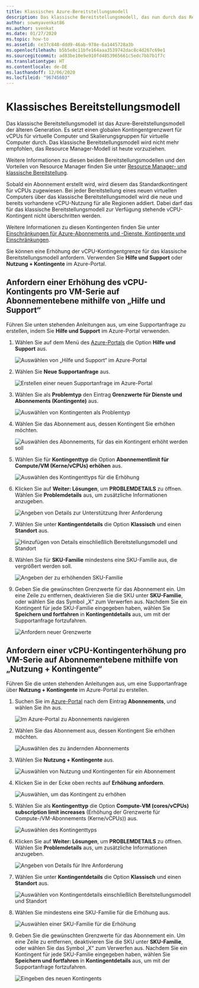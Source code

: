 ```yaml
---
title: Klassisches Azure-Bereitstellungsmodell
description: Das klassische Bereitstellungsmodell, das nun durch das Resource Manager-Modell abgelöst wurde, erzwingt eine globale vCPU-Kontingentgrenze für virtuelle Computer und VM-Skalierungsgruppen.
author: sowmyavenkat86
ms.author: svenkat
ms.date: 01/27/2020
ms.topic: how-to
ms.assetid: ce37c848-ddd9-46ab-978e-6a1445728a3b
ms.openlocfilehash: b5b5e8c11bfe164aaa3539742dac8c4d267c69e1
ms.sourcegitcommit: ad83be10e9e910fd4853965661c5edc7bb7b1f7c
ms.translationtype: HT
ms.contentlocale: de-DE
ms.lasthandoff: 12/06/2020
ms.locfileid: "96745603"
---
```

# <a name="classic-deployment-model"></a>Klassisches Bereitstellungsmodell

Das klassische Bereitstellungsmodell ist das Azure-Bereitstellungsmodell der älteren Generation. Es setzt einen globalen Kontingentgrenzwert für vCPUs für virtuelle Computer und Skalierungsgruppen für virtuelle Computer durch. Das klassische Bereitstellungsmodell wird nicht mehr empfohlen, das Resource Manager-Modell ist heute vorzuziehen.

Weitere Informationen zu diesen beiden Bereitstellungsmodellen und den Vorteilen von Resource Manager finden Sie unter [Resource Manager- und klassische Bereitstellung](../../azure-resource-manager/management/deployment-models.md).

Sobald ein Abonnement erstellt wird, wird diesem das Standardkontingent für vCPUs zugewiesen. Bei jeder Bereitstellung eines neuen virtuellen Computers über das klassische Bereitstellungsmodell wird die neue und bereits vorhandene vCPU-Nutzung für alle Regionen addiert. Dabei darf das für das klassische Bereitstellungsmodell zur Verfügung stehende vCPU-Kontingent nicht überschritten werden.

Weitere Informationen zu diesen Kontingenten finden Sie unter [Einschränkungen für Azure-Abonnements und -Dienste, Kontingente und Einschränkungen](../../azure-resource-manager/management/azure-subscription-service-limits.md).

Sie können eine Erhöhung der vCPU-Kontingentgrenze für das klassische Bereitstellungsmodell anfordern. Verwenden Sie **Hilfe und Support** oder **Nutzung + Kontingente** im Azure-Portal.

## <a name="request-per-vm-series-vcpu-quota-increase-at-subscription-level-using-help--support"></a>Anfordern einer Erhöhung des vCPU-Kontingents pro VM-Serie auf Abonnementebene mithilfe von „Hilfe und Support“

Führen Sie unten stehenden Anleitungen aus, um eine Supportanfrage zu erstellen, indem Sie **Hilfe und Support** im Azure-Portal verwenden.

1. Wählen Sie auf dem Menü des [Azure-Portals](https://portal.azure.com) die Option **Hilfe und Support** aus.

   ![Auswählen von „Hilfe und Support“ im Azure-Portal](./media/resource-manager-core-quotas-request/help-plus-support.png)

1. Wählen Sie **Neue Supportanfrage** aus.

   ![Erstellen einer neuen Supportanfrage im Azure-Portal](./media/resource-manager-core-quotas-request/new-support-request.png)

1. Wählen Sie als **Problemtyp** den Eintrag **Grenzwerte für Dienste und Abonnements (Kontingente)** aus.

   ![Auswählen von Kontingenten als Problemtyp](./media/resource-manager-core-quotas-request/select-quota-issue-type.png)

1. Wählen Sie das Abonnement aus, dessen Kontingent Sie erhöhen möchten.

   ![Auswählen des Abonnements, für das ein Kontingent erhöht werden soll](./media/resource-manager-core-quotas-request/select-subscription-support-request.png)

1. Wählen Sie für **Kontingenttyp** die Option **Abonnementlimit für Compute/VM (Kerne/vCPUs) erhöhen** aus.

   ![Auswählen des Kontingenttyps für die Erhöhung](./media/resource-manager-core-quotas-request/select-quota-type.png)

1. Klicken Sie auf **Weiter: Lösungen**, um **PROBLEMDETAILS** zu öffnen. Wählen Sie **Problemdetails** aus, um zusätzliche Informationen anzugeben.

   ![Angeben von Details zur Unterstützung Ihrer Anforderung](./media/resource-manager-core-quotas-request/provide-details-link.png)

1. Wählen Sie unter **Kontingentdetails** die Option **Klassisch** und einen **Standort** aus.

   ![Hinzufügen von Details einschließlich Bereitstellungsmodell und Standort](./media/resource-manager-core-quotas-request/quota-details-classic.png)

1. Wählen Sie für **SKU-Familie** mindestens eine SKU-Familie aus, die vergrößert werden soll.

   ![Angeben der zu erhöhenden SKU-Familie](./media/resource-manager-core-quotas-request/sku-family-classic.png)

1. Geben Sie die gewünschten Grenzwerte für das Abonnement ein. Um eine Zeile zu entfernen, deaktivieren Sie die SKU unter **SKU-Familie**, oder wählen Sie das Symbol „X“ zum Verwerfen aus. Nachdem Sie ein Kontingent für jede SKU-Familie eingegeben haben, wählen Sie **Speichern und fortfahren** in **Kontingentdetails** aus, um mit der Supportanfrage fortzufahren.

   ![Anfordern neuer Grenzwerte](./media/resource-manager-core-quotas-request/new-limits-classic.png)

## <a name="request-per-vm-series-vcpu-quota-increase-at-subscription-level-using-usage--quotas"></a>Anfordern einer vCPU-Kontingenterhöhung pro VM-Serie auf Abonnementebene mithilfe von „Nutzung + Kontingente“

Führen Sie die unten stehenden Anleitungen aus, um eine Supportanfrage über **Nutzung + Kontingente** im Azure-Portal zu erstellen.

1. Suchen Sie im [Azure-Portal](https://portal.azure.com) nach dem Eintrag **Abonnements**, und wählen Sie ihn aus.

   ![Im Azure-Portal zu Abonnements navigieren](./media/resource-manager-core-quotas-request/search-for-subscriptions.png)

1. Wählen Sie das Abonnement aus, dessen Kontingent Sie erhöhen möchten.

   ![Auswählen des zu ändernden Abonnements](./media/resource-manager-core-quotas-request/select-subscription-change-quota.png)

1. Wählen Sie **Nutzung + Kontingente** aus.

   ![Auswählen von Nutzung und Kontingenten für ein Abonnement](./media/resource-manager-core-quotas-request/select-usage-plus-quotas.png)

1. Klicken Sie in der Ecke oben rechts auf **Erhöhung anfordern**.

   ![Auswählen, um das Kontingent zu erhöhen](./media/resource-manager-core-quotas-request/request-increase-from-subscription.png)

1. Wählen Sie als **Kontingenttyp** die Option **Compute-VM (cores/vCPUs) subscription limit increases** (Erhöhung der Grenzwerte für Compute-/VM-Abonnements (Kerne/vCPUs)) aus.

   ![Auswählen des Kontingenttyps](./media/resource-manager-core-quotas-request/select-quota-type.png)

1. Klicken Sie auf **Weiter: Lösungen**, um **PROBLEMDETAILS** zu öffnen. Wählen Sie **Problemdetails** aus, um zusätzliche Informationen anzugeben.

   ![Angeben von Details für Ihre Anforderung](./media/resource-manager-core-quotas-request/provide-details-link.png)

1. Wählen Sie unter **Kontingentdetails** die Option **Klassisch** und einen **Standort** aus.

   ![Auswählen von Kontingentdetails einschließlich Bereitstellungsmodell und Standort](./media/resource-manager-core-quotas-request/quota-details-classic.png)

1. Wählen Sie mindestens eine SKU-Familie für die Erhöhung aus.

   ![Auswählen einer SKU-Familie für die Erhöhung](./media/resource-manager-core-quotas-request/sku-family-classic.png)

1. Geben Sie die gewünschten Grenzwerte für das Abonnement ein. Um eine Zeile zu entfernen, deaktivieren Sie die SKU unter **SKU-Familie**, oder wählen Sie das Symbol „X“ zum Verwerfen aus. Nachdem Sie ein Kontingent für jede SKU-Familie eingegeben haben, wählen Sie **Speichern und fortfahren** in **Kontingentdetails** aus, um mit der Supportanfrage fortzufahren.

   ![Eingeben des neuen Kontingents](./media/resource-manager-core-quotas-request/new-limits-classic.png)


